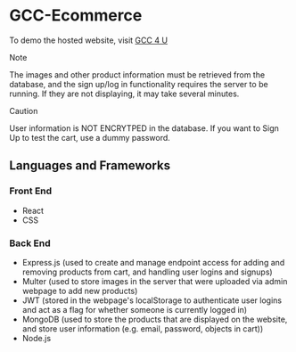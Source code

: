 # GCC-Ecommerce
To demo the hosted website, visit [GCC 4 U](https://gcc-ecommerce.onrender.com)
> [!NOTE]
> The images and other product information must be retrieved from the database, and the sign up/log in functionality requires the server to be running. If they are not displaying, it may take several minutes.

> [!CAUTION]
> User information is NOT ENCRYTPED in the database. If you want to Sign Up to test the cart, use a dummy password.

## Languages and Frameworks
### Front End
- React
- CSS

### Back End
- Express.js (used to create and manage endpoint access for adding and removing products from cart, and handling user logins and signups)
- Multer (used to store images in the server that were uploaded via admin webpage to add new products)
- JWT (stored in the webpage's localStorage to authenticate user logins and act as a flag for whether someone is currently logged in)
- MongoDB (used to store the products that are displayed on the website, and store user information (e.g. email, password, objects in cart))
- Node.js
